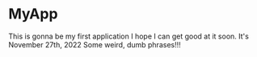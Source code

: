 # MyApp
This is gonna be my first application
I hope I can get good at it soon. 
It's November 27th, 2022
Some weird, dumb phrases!!!
